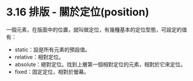 # 3.16 排版 - 關於定位\(position\)

一個元素，在版面中的位置，就叫做定位，有幾種基本的定位型態，可設定的值有：

* static：設是所有元素的預設值。
* relative：相對定位。
* absolute：絕對定位。找到上層第一個相對定位的元素，相對於它來定位。
* fixed：固定定位，相對於螢幕。



